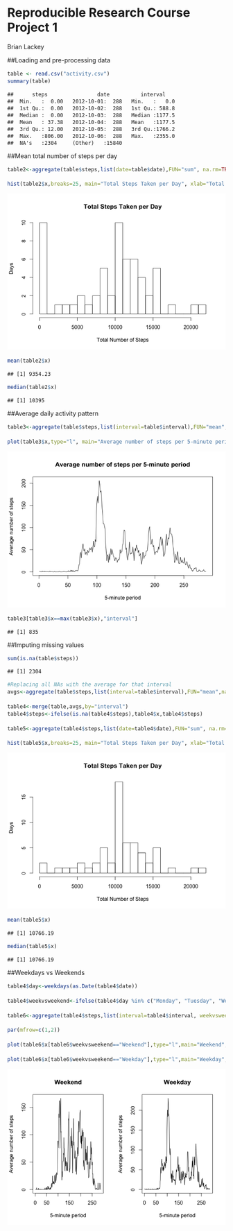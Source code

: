 # Reproducible Research Course Project 1
Brian Lackey  



##Loading and pre-processing data


```r
table <- read.csv("activity.csv")
summary(table)
```

```
##      steps                date          interval     
##  Min.   :  0.00   2012-10-01:  288   Min.   :   0.0  
##  1st Qu.:  0.00   2012-10-02:  288   1st Qu.: 588.8  
##  Median :  0.00   2012-10-03:  288   Median :1177.5  
##  Mean   : 37.38   2012-10-04:  288   Mean   :1177.5  
##  3rd Qu.: 12.00   2012-10-05:  288   3rd Qu.:1766.2  
##  Max.   :806.00   2012-10-06:  288   Max.   :2355.0  
##  NA's   :2304     (Other)   :15840
```

##Mean total number of steps per day

```r
table2<-aggregate(table$steps,list(date=table$date),FUN="sum", na.rm=TRUE)

hist(table2$x,breaks=25, main="Total Steps Taken per Day", xlab="Total Number of Steps", ylab="Days")
```

![](PA1_template_files/figure-html/unnamed-chunk-2-1.png)<!-- -->

```r
mean(table2$x)
```

```
## [1] 9354.23
```

```r
median(table2$x)
```

```
## [1] 10395
```
##Average daily activity pattern

```r
table3<-aggregate(table$steps,list(interval=table$interval),FUN="mean", na.rm=TRUE)

plot(table3$x,type="l", main="Average number of steps per 5-minute period", ylab="Average number of steps", xlab="5-minute period")
```

![](PA1_template_files/figure-html/unnamed-chunk-3-1.png)<!-- -->

```r
table3[table3$x==max(table3$x),"interval"]
```

```
## [1] 835
```
##Imputing missing values

```r
sum(is.na(table$steps))
```

```
## [1] 2304
```

```r
#Replacing all NAs with the average for that interval
avgs<-aggregate(table$steps,list(interval=table$interval),FUN="mean",na.rm=TRUE)

table4<-merge(table,avgs,by="interval")
table4$steps<-ifelse(is.na(table4$steps),table4$x,table4$steps)

table5<-aggregate(table4$steps,list(date=table4$date),FUN="sum", na.rm=TRUE)

hist(table5$x,breaks=25, main="Total Steps Taken per Day", xlab="Total Number of Steps", ylab="Days")
```

![](PA1_template_files/figure-html/unnamed-chunk-4-1.png)<!-- -->

```r
mean(table5$x)
```

```
## [1] 10766.19
```

```r
median(table5$x)
```

```
## [1] 10766.19
```
##Weekdays vs Weekends

```r
table4$day<-weekdays(as.Date(table4$date))

table4$weekvsweekend<-ifelse(table4$day %in% c("Monday", "Tuesday", "Wednesday", "Thursday", "Friday"),"Weekday","Weekend")

table6<-aggregate(table4$steps,list(interval=table4$interval, weekvsweekend=table4$weekvsweekend),FUN="mean", na.rm=TRUE)

par(mfrow=c(1,2))

plot(table6$x[table6$weekvsweekend=="Weekend"],type="l",main="Weekend",ylab="Average number of steps",xlab="5-minute period",col=1)

plot(table6$x[table6$weekvsweekend=="Weekday"],type="l",main="Weekday",ylab="Average number of steps",xlab="5-minute period",col=1)
```

![](PA1_template_files/figure-html/unnamed-chunk-5-1.png)<!-- -->
